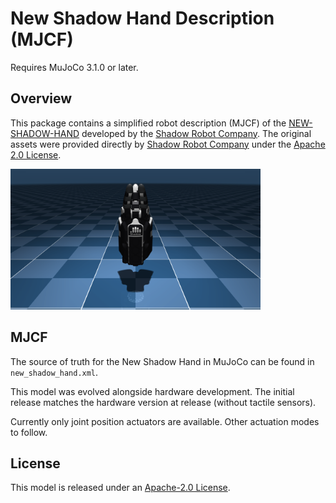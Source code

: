 # New Shadow Hand Description (MJCF)

Requires MuJoCo 3.1.0 or later.

## Overview

This package contains a simplified robot description (MJCF) of the
[NEW-SHADOW-HAND](https://www.shadowrobot.com/new-shadow-hand/) developed by the
[Shadow Robot Company](https://www.shadowrobot.com/). The original assets were
provided directly by [Shadow Robot Company](https://www.shadowrobot.com/) under
the [Apache 2.0 License](LICENSE).

<p float="left">
  <img src="new_shadow_hand.png" width="400">
</p>

## MJCF

The source of truth for the New Shadow Hand in MuJoCo can be found in `new_shadow_hand.xml`.

This model was evolved alongside hardware development. The initial release
matches the hardware version at release (without tactile sensors).

Currently only joint position actuators are available. Other actuation modes to
follow.

## License

This model is released under an [Apache-2.0 License](LICENSE).
